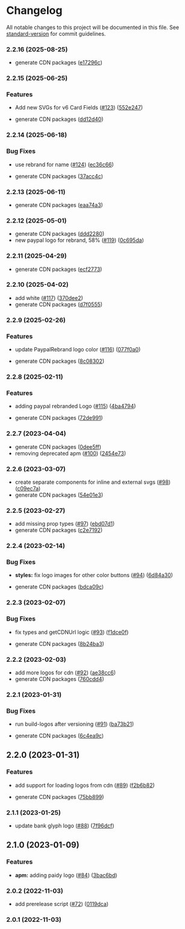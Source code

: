 # Changelog

All notable changes to this project will be documented in this file. See [standard-version](https://github.com/conventional-changelog/standard-version) for commit guidelines.

### 2.2.16 (2025-08-25)


* generate CDN packages ([e17296c](https://github.com/paypal/paypal-sdk-logos/commit/e17296cd8558f16719b49bf265b11b9a2a6f59dc))

### 2.2.15 (2025-06-25)


### Features

* Add new SVGs for v6 Card Fields ([#123](https://github.com/paypal/paypal-sdk-logos/issues/123)) ([552e247](https://github.com/paypal/paypal-sdk-logos/commit/552e247377263b1be0b8b77d9d767af4c9864b19))


* generate CDN packages ([dd12d40](https://github.com/paypal/paypal-sdk-logos/commit/dd12d4056216217e858b1565cff7b854a045294a))

### 2.2.14 (2025-06-18)


### Bug Fixes

* use rebrand for name ([#124](https://github.com/paypal/paypal-sdk-logos/issues/124)) ([ec36c66](https://github.com/paypal/paypal-sdk-logos/commit/ec36c664d54316650b87bb06b33368b5e8f12141))


* generate CDN packages ([37acc4c](https://github.com/paypal/paypal-sdk-logos/commit/37acc4c13850828238d42e9925f98a48f7d046dc))

### 2.2.13 (2025-06-11)


* generate CDN packages ([eaa74a3](https://github.com/paypal/paypal-sdk-logos/commit/eaa74a3239b94f27da9436ce86b08b353362393d))

### 2.2.12 (2025-05-01)


* generate CDN packages ([ddd2280](https://github.com/paypal/paypal-sdk-logos/commit/ddd2280776861620897197515ad7f61ed63ed933))
* new paypal logo for rebrand, 58% ([#119](https://github.com/paypal/paypal-sdk-logos/issues/119)) ([0c695da](https://github.com/paypal/paypal-sdk-logos/commit/0c695da464c21b86bebc8d4cce95986ecd93457d))

### 2.2.11 (2025-04-29)


* generate CDN packages ([ecf2773](https://github.com/paypal/paypal-sdk-logos/commit/ecf27735b7e40dab633d5de531a23dd5eb61b15d))

### 2.2.10 (2025-04-02)


* add white ([#117](https://github.com/paypal/paypal-sdk-logos/issues/117)) ([370dee2](https://github.com/paypal/paypal-sdk-logos/commit/370dee2b7090a9493db61bcd6f65bd8e8b9e07c4))
* generate CDN packages ([d7f0555](https://github.com/paypal/paypal-sdk-logos/commit/d7f05550c297b1053722fd1a10ca8fb3fb701dc1))

### 2.2.9 (2025-02-26)


### Features

* update PaypalRebrand logo color ([#116](https://github.com/paypal/paypal-sdk-logos/issues/116)) ([077f0a0](https://github.com/paypal/paypal-sdk-logos/commit/077f0a0c626740d49882ec340f041b8d12afc1cb))


* generate CDN packages ([8c08302](https://github.com/paypal/paypal-sdk-logos/commit/8c083029d639390ecede04686cc7a6fe38bc8c29))

### 2.2.8 (2025-02-11)


### Features

* adding paypal rebranded Logo ([#115](https://github.com/paypal/paypal-sdk-logos/issues/115)) ([4ba4794](https://github.com/paypal/paypal-sdk-logos/commit/4ba47941150a12d80b56a25c3eb643cafe843d15))


* generate CDN packages ([72de991](https://github.com/paypal/paypal-sdk-logos/commit/72de99180570a1d0eb6e5256d1257ae7b04978d0))

### 2.2.7 (2023-04-04)


* generate CDN packages ([0dee5ff](https://github.com/paypal/paypal-sdk-logos/commit/0dee5ff0030680006df994055c3e249254b12c40))
* removing deprecated apm ([#100](https://github.com/paypal/paypal-sdk-logos/issues/100)) ([2454e73](https://github.com/paypal/paypal-sdk-logos/commit/2454e73da9d81c786435e2104c5bd8ec88e89943))

### 2.2.6 (2023-03-07)


*  create separate components for inline and external svgs ([#98](https://github.com/paypal/paypal-sdk-logos/issues/98)) ([c09ec7a](https://github.com/paypal/paypal-sdk-logos/commit/c09ec7a436b96f83725664cb83982fe457e85c24))
* generate CDN packages ([54e01e3](https://github.com/paypal/paypal-sdk-logos/commit/54e01e3859b18c24392160e42d0306c972c5d600))

### 2.2.5 (2023-02-27)


* add missing prop types ([#97](https://github.com/paypal/paypal-sdk-logos/issues/97)) ([ebd07d1](https://github.com/paypal/paypal-sdk-logos/commit/ebd07d1875cd9d630fcd40907f726967a91a5c2b))
* generate CDN packages ([c2e7192](https://github.com/paypal/paypal-sdk-logos/commit/c2e71921567e3127ce356b6a504c258752a8e237))

### 2.2.4 (2023-02-14)


### Bug Fixes

* **styles:** fix logo images for other color buttons ([#94](https://github.com/paypal/paypal-sdk-logos/issues/94)) ([6d84a30](https://github.com/paypal/paypal-sdk-logos/commit/6d84a30a71c8108ee5d0c5701bfb7aa2b7b259ed))


* generate CDN packages ([bdca09c](https://github.com/paypal/paypal-sdk-logos/commit/bdca09c69974904b04eeb0de9bf6017fd83e1131))

### 2.2.3 (2023-02-07)


### Bug Fixes

* fix types and getCDNUrl logic ([#93](https://github.com/paypal/paypal-sdk-logos/issues/93)) ([f1dce0f](https://github.com/paypal/paypal-sdk-logos/commit/f1dce0fc2c2f66497052b1117dd8a3664219350e))


* generate CDN packages ([8b24ba3](https://github.com/paypal/paypal-sdk-logos/commit/8b24ba388a2d46b747575b85089e95de41e2509d))

### 2.2.2 (2023-02-03)


* add more logos for cdn ([#92](https://github.com/paypal/paypal-sdk-logos/issues/92)) ([ae38cc6](https://github.com/paypal/paypal-sdk-logos/commit/ae38cc69dcc86505bdfd8f6074128b0f6919a541))
* generate CDN packages ([760cdd4](https://github.com/paypal/paypal-sdk-logos/commit/760cdd4f7c8ecbba70430652cc8326b7704371aa))

### 2.2.1 (2023-01-31)


### Bug Fixes

* run build-logos after versioning ([#91](https://github.com/paypal/paypal-sdk-logos/issues/91)) ([ba73b21](https://github.com/paypal/paypal-sdk-logos/commit/ba73b21e16c9c3c1a6ba10e30f140485b2c142d0))


* generate CDN packages ([6c4ea9c](https://github.com/paypal/paypal-sdk-logos/commit/6c4ea9c6f9a216a39fc0a637e20821e817995bc5))

## 2.2.0 (2023-01-31)


### Features

* add support for loading logos from cdn ([#89](https://github.com/paypal/paypal-sdk-logos/issues/89)) ([f2b6b82](https://github.com/paypal/paypal-sdk-logos/commit/f2b6b82b41b533831751acd6be29fd6d8995806b))


* generate CDN packages ([75bb899](https://github.com/paypal/paypal-sdk-logos/commit/75bb89913b0201224e1a1cce59d9234ff2712225))

### 2.1.1 (2023-01-25)


* update bank glyph logo ([#88](https://github.com/paypal/paypal-sdk-logos/issues/88)) ([7f96dcf](https://github.com/paypal/paypal-sdk-logos/commit/7f96dcf53b1ecf97954688e21b8aa42e347e7345))

## 2.1.0 (2023-01-09)


### Features

* **apm:** adding paidy logo ([#84](https://github.com/paypal/paypal-sdk-logos/issues/84)) ([3bac6bd](https://github.com/paypal/paypal-sdk-logos/commit/3bac6bdd6cd93576c0fa125404bd0a2567fc0e19))

### 2.0.2 (2022-11-03)


* add prerelease script ([#72](https://github.com/paypal/paypal-sdk-logos/issues/72)) ([0119dca](https://github.com/paypal/paypal-sdk-logos/commit/0119dcadce1decf3c9bfda0a6c33357773eb4985))

### 2.0.1 (2022-11-03)
